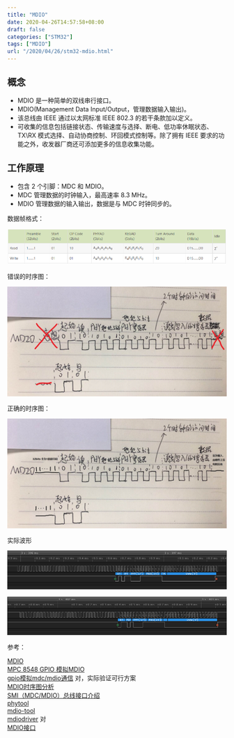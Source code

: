 ```yaml
---
title: "MDIO"
date: 2020-04-26T14:57:58+08:00
draft: false
categories: ["STM32"]
tags: ["MDIO"]
url: "/2020/04/26/stm32-mdio.html"
---
```


## 概念

- MDIO 是一种简单的双线串行接口。  
- MDIO(Management Data Input/Output，管理数据输入输出)。  
- 该总线由 IEEE 通过以太网标准 IEEE 802.3 的若干条款加以定义。  
- 可收集的信息包括链接状态、传输速度与选择、断电、低功率休眠状态、TX\RX 模式选择、自动协商控制、环回模式控制等。除了拥有 IEEE 要求的功能之外，收发器厂商还可添加更多的信息收集功能。



## 工作原理

- 包含 2 个引脚：MDC 和 MDIO。  
- MDC 管理数据的时钟输入，最高速率 8.3 MHz。  
- MDIO 管理数据的输入输出，数据是与 MDC 时钟同步的。  

数据帧格式：

![](/images/MDIO数据帧.png)

错误的时序图：

![](/images/MDIO-err.jpg)

正确的时序图：

![](/images/MDIO-OK.jpg)

实际波形

![MDIO-WR](/images/MDIO-WR.png)

![MDIO-RD](/images/MDIO-RD.png)

参考：

[MDIO](https://baike.baidu.com/item/MDIO/2499367?fr=aladdin)  
[MPC 8548 GPIO 模拟MDIO](http://www.voidcn.com/article/p-qfqolors-sw.html)  
[gpio模拟mdc/mdio通信](https://www.cnblogs.com/hjj801006/p/4864638.html) 对，实际验证可行方案  
[MDIO时序图分析](https://blog.csdn.net/weixin_44790601/article/details/97797488)  
[SMI（MDC/MDIO）总线接口介绍](https://blog.csdn.net/jasonchen_gbd/article/details/51628992)  
[phytool](https://github.com/wkz/phytool)  
[mdio-tool](https://github.com/PieVo/mdio-tool)  
[mdiodriver](https://github.com/kellen-yamamoto/mdiodriver) 对  
[MDIO接口](https://blog.csdn.net/qsczxcedczx/article/details/85782119)  